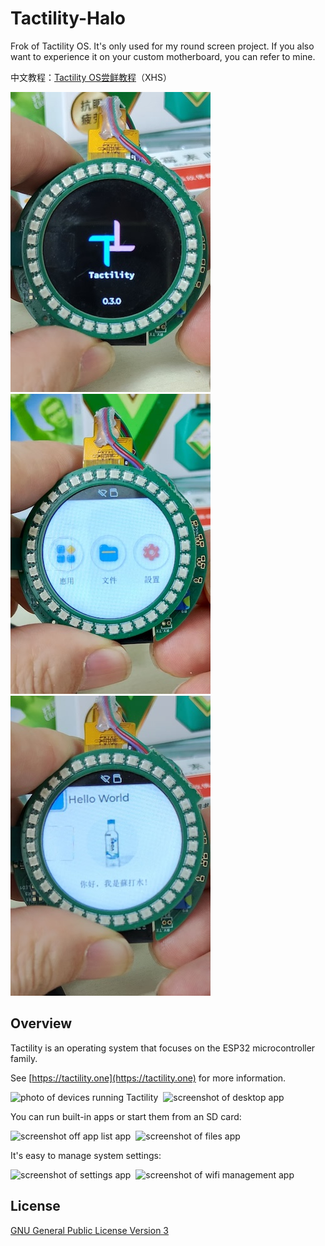 Tactility-Halo
================

Frok of Tactility OS. It's only used for my round screen project. If you also want to experience it on your custom motherboard, you can refer to mine.

中文教程：[Tactility OS尝鲜教程](https://www.xiaohongshu.com/user/profile/6451d3230000000010029646?xsec_token=YBbzXLaJizJ7IQlxx2l6cSEkW-5a3dmE03cyhCsVFcoOo%3D&xsec_source=app_share&xhsshare=CopyLink&appuid=6451d3230000000010029646&apptime=1748497153&share_id=db714a412bc74abbb3800400884cca67&share_channel=copy_link)（XHS）

![photo of myfuns3](Documentation/pics/myfuns3_0.jpg)&nbsp;&nbsp;![photo of myfuns3](Documentation/pics/myfuns3_2.jpg)&nbsp;&nbsp;![photo of myfuns3](Documentation/pics/myfuns3_1.jpg)

## Overview

Tactility is an operating system that focuses on the ESP32 microcontroller family.

See [https://tactility.one](https://tactility.one) for more information.

![photo of devices running Tactility](Documentation/pics/tactility-devices.webp)&nbsp;&nbsp;![screenshot of desktop app](Documentation/pics/screenshot-Desktop.png)

You can run built-in apps or start them from an SD card:

![screenshot off app list app](Documentation/pics/screenshot-AppList.png)&nbsp;&nbsp;![screenshot of files app](Documentation/pics/screenshot-Files.png)

It's easy to manage system settings:

![screenshot of settings app](Documentation/pics/screenshot-Settings.png)&nbsp;&nbsp;![screenshot of wifi management app](Documentation/pics/screenshot-WifiManage.png)

## License

[GNU General Public License Version 3](LICENSE.md)
